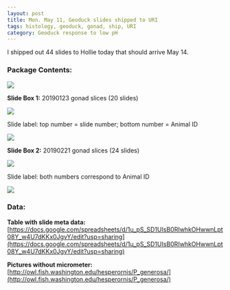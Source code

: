 ```yaml
---
layout: post
title: Mon. May 11, Geoduck slides shipped to URI
tags: histology, geoduck, gonad, ship, URI
category: Geoduck response to low pH 
--- 
```


I shipped out 44 slides to Hollie today that should arrive May 14. 

### Package Contents:

[![](https://drive.google.com/uc?export=view&id=1O1w1aFGKPM3pGAkk55NXsEweeZwt2diS)](https://drive.google.com/file/d/1O1w1aFGKPM3pGAkk55NXsEweeZwt2diS/view?usp=sharing)

**Slide Box 1:** 20190123 gonad slices (20 slides)

[![](https://drive.google.com/uc?export=view&id=1cDuwXbqnMwTYQdeido-h8qbAxejj0YFO)](https://drive.google.com/file/d/1cDuwXbqnMwTYQdeido-h8qbAxejj0YFO/view?usp=sharing)

Slide label: top number = slide number; bottom number = Animal ID

[![](https://drive.google.com/uc?export=view&id=19MgV9SSYnJkVt85yR0ENKUVVgi-iUMrD)](https://drive.google.com/file/d/19MgV9SSYnJkVt85yR0ENKUVVgi-iUMrD/view?usp=sharing)


**Slide Box 2:** 20190221 gonad slices (24 slides)

[![](https://drive.google.com/uc?export=view&id=1Cys_T0zHbNuBcoY3I9jU_XodJ3zxwSix)](https://drive.google.com/file/d/1Cys_T0zHbNuBcoY3I9jU_XodJ3zxwSix/view?usp=sharing)

Slide label: both numbers correspond to Animal ID

[![](https://drive.google.com/uc?export=view&id=10pqSuUSbLzqLOBZSxJEKjZOAw7LjcG3M)](https://drive.google.com/file/d/10pqSuUSbLzqLOBZSxJEKjZOAw7LjcG3M/view?usp=sharing)

### Data:

**Table with slide meta data:** [https://docs.google.com/spreadsheets/d/1u_pS_SD1UIsB0RIwhkOHwwnLpt08Y_w4U7dKKx0JgvY/edit?usp=sharing](https://docs.google.com/spreadsheets/d/1u_pS_SD1UIsB0RIwhkOHwwnLpt08Y_w4U7dKKx0JgvY/edit?usp=sharing)

**Pictures without micrometer:**
[http://owl.fish.washington.edu/hesperornis/P_generosa/](http://owl.fish.washington.edu/hesperornis/P_generosa/)